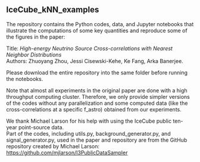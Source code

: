 ## IceCube_kNN_examples ##

The repository contains the Python codes, data, and Jupyter notebooks that illustrate the computations of some key 
quantities and reproduce some of the figures in the paper:

Title: *High-energy Neutrino Source Cross-correlations with Nearest Neighbor Distributions*<br>
Authors: Zhuoyang Zhou, Jessi Cisewski-Kehe, Ke Fang, Arka Banerjee.

Please download the entire repository into the same folder before running the notebooks. 





Note that almost all experiments in the original paper are done with a high throughput computing cluster. Therefore, 
we only provide simpler versions of the codes without any parallelization and some computed data (like the cross-correlations 
at a specific f_astro) obtained from our experiments.

We thank Michael Larson for his help with using the IceCube public ten-year point-source data.<br>
Part of the codes, including utils.py, background_generator.py, and signal_generator.py, used in the paper and repository are from the 
GitHub repository created by Michael Larson: https://github.com/mjlarson/I3PublicDataSampler

